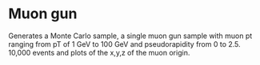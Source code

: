 # Muon gun

Generates a Monte Carlo sample, a single muon gun sample with muon pt ranging from pT of 1 GeV to 100 GeV and pseudorapidity from 0 to 2.5. 10,000 events and plots of the x,y,z of the muon origin.